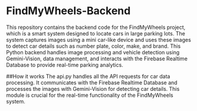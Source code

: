 # FindMyWheels-Backend

This repository contains the backend code for the FindMyWheels project, which is a smart system designed to locate cars in large parking lots. The system captures images using a mini car-like device and uses these images to detect car details such as number plate, color, make, and brand. This Python backend handles image processing and vehicle detection using Gemini-Vision, data management, and interacts with the Firebase Realtime Database to provide real-time parking analytics.

##How it works
The api.py handles all the API requests for car data processing. It communicates with the Firebase Realtime Database and processes the images with Gemini-Vision for detecting car details. This module is crucial for the real-time functionality of the FindMyWheels system.
